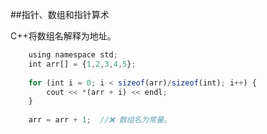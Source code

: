 ##指针、数组和指针算术

C++将数组名解释为地址。

```javascript
    using namespace std;
    int arr[] = {1,2,3,4,5};
    
    for (int i = 0; i < sizeof(arr)/sizeof(int); i++) {
        cout << *(arr + i) << endl;
    }
    
    arr = arr + 1;  //❌ 数组名为常量。

```